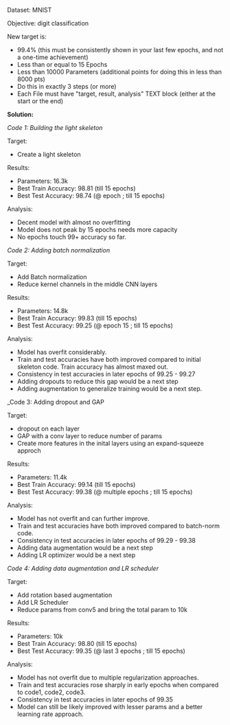 Dataset: MNIST

Objective: digit classification

New target is:
- 99.4% (this must be consistently shown in your last few epochs, and not a one-time achievement)
- Less than or equal to 15 Epochs
- Less than 10000 Parameters (additional points for doing this in less than 8000 pts)
- Do this in exactly 3 steps (or more)
- Each File must have "target, result, analysis" TEXT block (either at the start or the end)



**Solution:**

_Code 1: Building the light skeleton_

Target:
- Create a light skeleton

Results:
- Parameters: 16.3k
- Best Train Accuracy: 98.81 (till 15 epochs)
- Best Test Accuracy: 98.74 (@ epoch ; till 15 epochs)

Analysis:
- Decent model with almost no overfitting
- Model does not peak by 15 epochs needs more capacity
- No epochs touch 99+ accuracy so far.


_Code 2: Adding batch normalization_

Target:
- Add Batch normalization
- Reduce kernel channels in the middle CNN layers

Results:
- Parameters: 14.8k
- Best Train Accuracy: 99.83 (till 15 epochs)
- Best Test Accuracy: 99.25 (@ epoch 15 ; till 15 epochs)

Analysis:
- Model has overfit considerably.
- Train and test accuracies have both improved compared to initial skeleton code. Train accuracy has almost maxed out.
- Consistency in test accuracies in later epochs of 99.25 - 99.27
- Adding dropouts to reduce this gap would be a next step
- Adding augmentation to generalize training would be a next step.


_Code 3: Adding dropout and GAP

Target:
- dropout on each layer
- GAP with a conv layer to reduce number of params
- Create more features in the inital layers using an expand-squeeze approch

Results:
- Parameters: 11.4k
- Best Train Accuracy: 99.14 (till 15 epochs)
- Best Test Accuracy: 99.38 (@ multiple epochs ; till 15 epochs)

Analysis:
- Model has not overfit and can further improve.
- Train and test accuracies have both improved compared to batch-norm code.
- Consistency in test accuracies in later epochs of 99.29 - 99.38
- Adding data augmentation would be a next step
- Adding LR optimizer would be a next step


_Code 4: Adding data augmentation and LR scheduler_

Target:
- Add rotation based augmentation
- Add LR Scheduler
- Reduce params from conv5 and bring the total param to 10k

Results:
- Parameters: 10k
- Best Train Accuracy: 98.80 (till 15 epochs)
- Best Test Accuracy: 99.35 (@ last 3 epochs ; till 15 epochs)

Analysis:
- Model has not overfit due to multiple regularization approaches.
- Train and test accuracies rose sharply in early epochs when compared to code1, code2, code3. 
- Consistency in test accuracies in later epochs of 99.35
- Model can still be likely improved with lesser params and a better learning rate approach.
